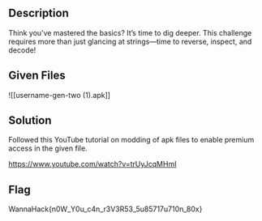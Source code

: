 ## Description
Think you’ve mastered the basics? It’s time to dig deeper. This challenge requires more than just glancing at strings—time to reverse, inspect, and decode!

## Given Files
![[username-gen-two (1).apk]]

## Solution
Followed this YouTube tutorial on modding of apk files to enable premium access in the given file.

https://www.youtube.com/watch?v=trUyJcqMHmI

## Flag
WannaHack{n0W_Y0u_c4n_r3V3R53_5u85717u710n_80x}